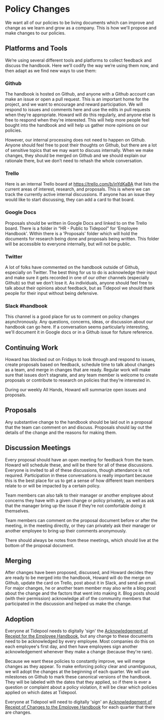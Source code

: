 # Policy Changes

We want all of our policies to be living documents which can improve and change as we learn and grow as a company. This is how we'll propose and make changes to our policies.

## Platforms and Tools

We’re using several different tools and platforms to collect feedback and discuss the handbook. Here we'll codify the way we’re using them now, and then adapt as we find new ways to use them:

### Github

The handbook is hosted on Github, and anyone with a Github account can make an issue or open a pull request. This is an important home for the project, and we want to encourage and reward participation. We will respond to issues and comments here and use the edits in pull requests when they’re appropriate. Howard will do this regularly, and anyone else is free to respond when they're interested. This will help more people feel bought into the handbook and will help us gather more opinions on our policies.

However, our internal processing does not need to happen on Github. Anyone should feel free to post their thoughts on Github, but there are a lot of sensitive topics that we may want to discuss internally. When we make changes, they should be merged on Github and we should explain our rationale there, but we don’t need to rehash the whole conversation.

### Trello

Here is an internal Trello board at https://trello.com/b/inYdKaBA that lists the current areas of interest, research, and proposals. This is where we can track the currently active internal discussions. If anyone has an issue they would like to start discussing, they can add a card to that board.

### Google Docs
Proposals should be written in Google Docs and linked to on the Trello board. There is a folder in “HR - Public to Tidepool” for ‘Employee Handbook'. Within there is a 'Proposals' folder which will hold the documents for research being done and proposals being written. This folder will be accessible to everyone internally, but will not be public.

### Twitter

A lot of folks have commented on the handbook outside of Github, especially on Twitter. The best thing for us to do is acknowledge their input and make sure it gets recorded in one of our other channels (especially Github) so that we don’t lose it. As individuals, anyone should feel free to talk about their opinions about feedback, but as Tidepool we should thank people for their input without being defensive.

### Slack #handbook

This channel is a good place for us to comment on policy changes asynchronously. Any questions, concerns, ideas, or discussion about our handbook can go here. If a conversation seems particularly interesting, we'll document it in Google docs or in a Github issue for future reference.

## Continuing Work

Howard has blocked out on Fridays to look through and respond to issues, create proposals based on feedback, schedule time to talk about changes as a team, and merge in changes that are ready. Regular work will make sure that issues don’t stagnate, and any team member is welcome to create proposals or contribute to research on policies that they’re interested in.

During our weekly All Hands, Howard will summarize open issues and proposals.

## Proposals

Any substantive change to the handbook should be laid out in a proposal that the team can comment on and discuss. Proposals should lay out the details of the change and the reasons for making them.

## Discussion Meetings

Every proposal should have an open meeting for feedback from the team. Howard will schedule these, and will be there for all of these discussions. Everyone is invited to all of these discussions, though attendance is not required. Participation in these conversations is really important because this is the best place for us to get a sense of how different team members relate to or will be impacted by a certain policy.

Team members can also talk to their manager or another employee about concerns they have with a given change or policy privately, as well as ask that the manager bring up the issue if they’re not comfortable doing it themselves.

Team members can comment on the proposal document before or after the meeting, in the meeting directly, or they can privately ask their manager or another employee to bring up their comments anonymously.

There should always be notes from these meetings, which should live at the bottom of the proposal document.

## Merging

After changes have been proposed, discussed, and Howard decides they are ready to be merged into the handbook, Howard will do the merge on Github, update the card on Trello, post about it in Slack, and send an email. For major changes, he or another team member may also write a blog post about the change and the factors that went into making it. Blog posts should (with their permission) acknowledge all of the community members that participated in the discussion and helped us make the change.

## Adoption

Everyone at Tidepool needs to digitally 'sign' the [Acknowledgement of Receipt for the Employee Handbook](https://github.com/tidepool/handbook/blob/master/Hiring%20Documents/Acknowledgment%20of%20Receipt.md), but any change to these documents need to be acknowledged by every employee. Most companies do this on each employee's first day, and then have employees sign another acknowledgement whenever they make a change (because they're rare).

Because we want these policies to constantly improve, we will merge changes as they appear. To make enforcing policy clear and unambiguous, we will adopt the changes at the beginning of each quarter. We will use milestones on Github to mark these canonical versions of the handbook. They will be labeled with the dates that they applied, so if there is ever a question or complaint about a policy violation, it will be clear which policies applied on which dates at Tidepool.

Everyone at Tidepool will need to digitally 'sign' an [Acknowledgement of Receipt of Changes to the Employee Handbook](https://github.com/tidepool/handbook/blob/master/Hiring%20Documents/Acknowledgment%20of%20Receipt%20of%20Changes.md) for each quarter that there are changes.
